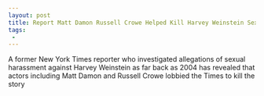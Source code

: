 ```yaml
---
layout: post
title: Report Matt Damon Russell Crowe Helped Kill Harvey Weinstein Sexual Harassment Story in 2004
tags:
 -
---
```

A former New York Times reporter who investigated allegations of sexual harassment against Harvey Weinstein as far back as 2004 has revealed that actors including Matt Damon and Russell Crowe lobbied the Times to kill the story
